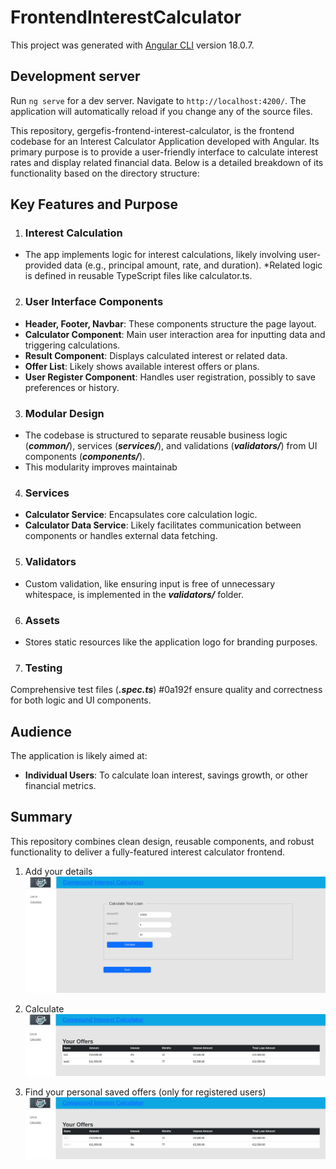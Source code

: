 # FrontendInterestCalculator

This project was generated with [Angular CLI](https://github.com/angular/angular-cli) version 18.0.7.

## Development server

Run `ng serve` for a dev server. Navigate to `http://localhost:4200/`. The application will automatically reload if you change any of the source files.

This repository, gergefis-frontend-interest-calculator, is the frontend codebase for an Interest Calculator Application developed with Angular. Its primary purpose is to provide a user-friendly interface to calculate interest rates and display related financial data. Below is a detailed breakdown of its functionality based on the directory structure:

## Key Features and Purpose

1. ### Interest Calculation
* The app implements logic for interest calculations, likely involving user-provided data (e.g., principal amount, rate, and duration).
*Related logic is defined in reusable TypeScript files like calculator.ts.

2. ### User Interface Components
* **Header, Footer, Navbar**: These components structure the page layout.
* **Calculator Component**: Main user interaction area for inputting data and triggering calculations.
* **Result Component**: Displays calculated interest or related data.
* **Offer List**: Likely shows available interest offers or plans.
* **User Register Component**: Handles user registration, possibly to save preferences or history.

3. ### Modular Design

* The codebase is structured to separate reusable business logic (***common/***), services (***services/***), and validations (***validators/***) from UI components (***components/***).
* This modularity improves maintainab

4. ### Services

* **Calculator Service**: Encapsulates core calculation logic.
* **Calculator Data Service**: Likely facilitates communication between components or handles external data fetching.

5. ### Validators

* Custom validation, like ensuring input is free of unnecessary whitespace, is implemented in the ***validators/*** folder.

6. ### Assets

* Stores static resources like the application logo for branding purposes.

7. ### Testing

Comprehensive test files (***.spec.ts***) #0a192f ensure quality and correctness for both logic and UI components.

## Audience
The application is likely aimed at:

* **Individual Users**: To calculate loan interest, savings growth, or other financial metrics.

## Summary
This repository combines clean design, reusable components, and robust functionality to deliver a fully-featured interest calculator frontend.


1. Add  your details
![Alt text](src/assets/details/1-add-info.png)

2. Calculate
![Alt text](src/assets/details/2-result.png)

3. Find your personal saved offers (only for registered users)
![Alt text](src/assets/details/offer.png)